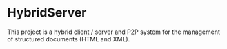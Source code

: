 # HybridServer
This project is a hybrid client / server and P2P system for
the management of structured documents (HTML and XML).

